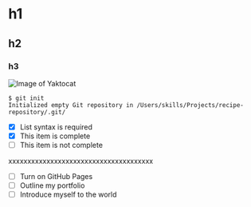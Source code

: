 # h1
## h2
### h3

![Image of Yaktocat](https://octodex.github.com/images/yaktocat.png)

```
$ git init
Initialized empty Git repository in /Users/skills/Projects/recipe-repository/.git/
```

- [x] List syntax is required
- [x] This item is complete
- [ ] This item is not complete

xxxxxxxxxxxxxxxxxxxxxxxxxxxxxxxxxxxxxx

- [ ] Turn on GitHub Pages
- [ ] Outline my portfolio
- [ ] Introduce myself to the world
